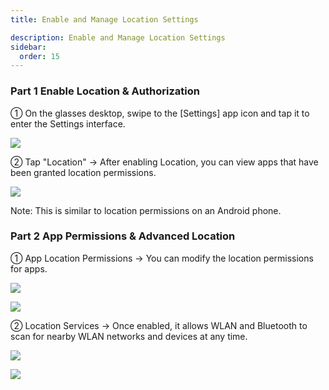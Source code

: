 ```yaml
---
title: Enable and Manage Location Settings

description: Enable and Manage Location Settings
sidebar:
  order: 15
---
```


### Part 1 Enable Location & Authorization

① On the glasses desktop, swipe to the \[Settings] app icon and tap it to enter the Settings interface.

![](public/images/air3/manage-location-1.png)

② Tap "Location" → After enabling Location, you can view apps that have been granted location permissions.

![](public/images/air3/manage-location-2.png)

Note: This is similar to location permissions on an Android phone.


### Part 2 App Permissions & Advanced Location

① App Location Permissions → You can modify the location permissions for apps.

![](public/images/air3/manage-location-3.png)

![](public/images/air3/manage-location-4.png)

② Location Services → Once enabled, it allows WLAN and Bluetooth to scan for nearby WLAN networks and devices at any time.

![](public/images/air3/manage-location-5.png)

![](public/images/air3/manage-location-6.png)











